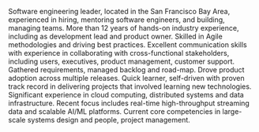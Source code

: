 Software engineering leader, located in the San Francisco Bay Area, experienced in hiring, mentoring software engineers, and building, managing teams. More than 12 years of hands-on industry experience, including as development lead and product owner. Skilled in Agile methodologies and driving best practices. Excellent communication skills with experience in collaborating with cross-functional stakeholders, including users, executives, product management, customer support. Gathered requirements, managed backlog and road-map. Drove product adoption across multiple releases. Quick learner, self-driven with proven track record in delivering projects that involved learning new technologies. Significant experience in cloud computing, distributed systems and data infrastructure. Recent focus includes real-time high-throughput streaming data and scalable AI/ML platforms. Current core competencies in large-scale systems design and people, project management.
